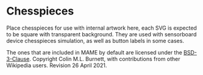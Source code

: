 # **Chesspieces** #

Place chesspieces for use with internal artwork here, each SVG is expected to be square with transparent background. They are used with sensorboard device chesspieces simulation, as well as button labels in some cases.

The ones that are included in MAME by default are licensed under the [BSD-3-Clause](http://opensource.org/licenses/BSD-3-Clause). Copyright Colin M.L. Burnett, with contributions from other Wikipedia users. Revision 26 April 2021.